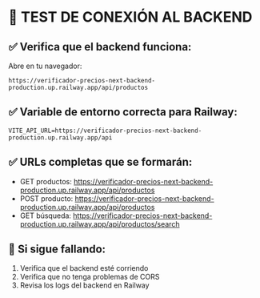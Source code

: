# 🔧 TEST DE CONEXIÓN AL BACKEND

## ✅ Verifica que el backend funciona:
Abre en tu navegador:
```
https://verificador-precios-next-backend-production.up.railway.app/api/productos
```

## ✅ Variable de entorno correcta para Railway:
```
VITE_API_URL=https://verificador-precios-next-backend-production.up.railway.app/api
```

## ✅ URLs completas que se formarán:
- GET productos: https://verificador-precios-next-backend-production.up.railway.app/api/productos
- POST producto: https://verificador-precios-next-backend-production.up.railway.app/api/productos
- GET búsqueda: https://verificador-precios-next-backend-production.up.railway.app/api/productos/search

## 🐛 Si sigue fallando:
1. Verifica que el backend esté corriendo
2. Verifica que no tenga problemas de CORS
3. Revisa los logs del backend en Railway
